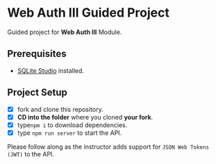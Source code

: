 # Web Auth III Guided Project

Guided project for **Web Auth III** Module.

## Prerequisites

- [SQLite Studio](https://sqlitestudio.pl/index.rvt?act=download) installed.

## Project Setup

- [X] fork and clone this repository.
- [X] **CD into the folder** where you cloned **your fork**.
- [X] type`npm i` to download dependencies.
- [X] type `npm run server` to start the API.

Please follow along as the instructor adds support for `JSON Web Tokens (JWT)` to the API.
